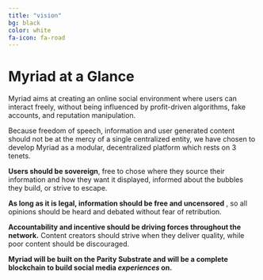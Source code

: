 ```yaml
---
title: "vision"
bg: black
color: white
fa-icon: fa-road
---
```


# Myriad at a Glance

Myriad aims at creating an online social environment where users can interact freely, without being influenced by profit-driven algorithms, fake accounts, and reputation manipulation.

Because freedom of speech, information and user generated content should not be at the mercy of a single centralized entity, we have chosen to develop Myriad as a modular, decentralized platform which rests on 3 tenets.

**Users should be sovereign**, free to chose where they source their information and how they want it displayed, informed about the bubbles they build, or strive to escape.

**As long as it is legal, information should be free and uncensored** , so all opinions should be heard and debated without fear of retribution. 

**Accountability and incentive should be driving forces throughout the network.** Content creators should strive when they deliver quality, while poor content should be discouraged. 

**Myriad will be built on the Parity Substrate and will be a complete blockchain to build social media *experiences* on.**